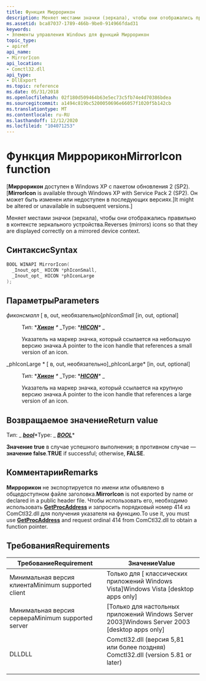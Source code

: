 ```yaml
---
title: Функция Миррорикон
description: Меняет местами значки (зеркала), чтобы они отображались правильно в контексте зеркального устройства.
ms.assetid: bca87037-1789-466b-9be0-914966fdad31
keywords:
- Элементы управления Windows для функций Миррорикон
topic_type:
- apiref
api_name:
- MirrorIcon
api_location:
- Comctl32.dll
api_type:
- DllExport
ms.topic: reference
ms.date: 05/31/2018
ms.openlocfilehash: 02f180d509464b63e5ec73c5fb74e4d70386bdea
ms.sourcegitcommit: a1494c819bc5200050696e66057f1020f5b142cb
ms.translationtype: MT
ms.contentlocale: ru-RU
ms.lasthandoff: 12/12/2020
ms.locfileid: "104071253"
---
```

# <a name="mirroricon-function"></a><span data-ttu-id="6be62-104">Функция Миррорикон</span><span class="sxs-lookup"><span data-stu-id="6be62-104">MirrorIcon function</span></span>

<span data-ttu-id="6be62-105">\[**Миррорикон** доступен в Windows XP с пакетом обновления 2 (SP2).</span><span class="sxs-lookup"><span data-stu-id="6be62-105">\[**MirrorIcon** is available through Windows XP with Service Pack 2 (SP2).</span></span> <span data-ttu-id="6be62-106">Он может быть изменен или недоступен в последующих версиях.\]</span><span class="sxs-lookup"><span data-stu-id="6be62-106">It might be altered or unavailable in subsequent versions.\]</span></span>

<span data-ttu-id="6be62-107">Меняет местами значки (зеркала), чтобы они отображались правильно в контексте зеркального устройства.</span><span class="sxs-lookup"><span data-stu-id="6be62-107">Reverses (mirrors) icons so that they are displayed correctly on a mirrored device context.</span></span>

## <a name="syntax"></a><span data-ttu-id="6be62-108">Синтаксис</span><span class="sxs-lookup"><span data-stu-id="6be62-108">Syntax</span></span>


```C++
BOOL WINAPI MirrorIcon(
  _Inout_opt_ HICON *phIconSmall,
  _Inout_opt_ HICON *phIconLarge
);
```



## <a name="parameters"></a><span data-ttu-id="6be62-109">Параметры</span><span class="sxs-lookup"><span data-stu-id="6be62-109">Parameters</span></span>

<dl> <dt>

<span data-ttu-id="6be62-110">*фиконсмалл* \[ в, out, необязательно\]</span><span class="sxs-lookup"><span data-stu-id="6be62-110">*phIconSmall* \[in, out, optional\]</span></span>
</dt> <dd>

<span data-ttu-id="6be62-111">Тип: \**[**Хикон**](/windows/desktop/WinProg/windows-data-types) \** _</span><span class="sxs-lookup"><span data-stu-id="6be62-111">Type: \**[**HICON**](/windows/desktop/WinProg/windows-data-types)\** _</span></span>

<span data-ttu-id="6be62-112">Указатель на маркер значка, который ссылается на небольшую версию значка.</span><span class="sxs-lookup"><span data-stu-id="6be62-112">A pointer to the icon handle that references a small version of an icon.</span></span>

</dd> <dt>

<span data-ttu-id="6be62-113">_phIconLarge \* \[ в, out, необязательно\]</span><span class="sxs-lookup"><span data-stu-id="6be62-113">_phIconLarge\* \[in, out, optional\]</span></span>
</dt> <dd>

<span data-ttu-id="6be62-114">Тип: \**[**Хикон**](/windows/desktop/WinProg/windows-data-types) \** _</span><span class="sxs-lookup"><span data-stu-id="6be62-114">Type: \**[**HICON**](/windows/desktop/WinProg/windows-data-types)\** _</span></span>

<span data-ttu-id="6be62-115">Указатель на маркер значка, который ссылается на крупную версию значка.</span><span class="sxs-lookup"><span data-stu-id="6be62-115">A pointer to the icon handle that references a large version of an icon.</span></span>

</dd> </dl>

## <a name="return-value"></a><span data-ttu-id="6be62-116">Возвращаемое значение</span><span class="sxs-lookup"><span data-stu-id="6be62-116">Return value</span></span>

<span data-ttu-id="6be62-117">Тип: _ *[**bool**](/windows/desktop/WinProg/windows-data-types)*\*</span><span class="sxs-lookup"><span data-stu-id="6be62-117">Type: _ *[**BOOL**](/windows/desktop/WinProg/windows-data-types)*\*</span></span>

<span data-ttu-id="6be62-118">**Значение true** в случае успешного выполнения; в противном случае — **значение false**.</span><span class="sxs-lookup"><span data-stu-id="6be62-118">**TRUE** if successful; otherwise, **FALSE**.</span></span>

## <a name="remarks"></a><span data-ttu-id="6be62-119">Комментарии</span><span class="sxs-lookup"><span data-stu-id="6be62-119">Remarks</span></span>

<span data-ttu-id="6be62-120">**Миррорикон** не экспортируется по имени или объявлено в общедоступном файле заголовка.</span><span class="sxs-lookup"><span data-stu-id="6be62-120">**MirrorIcon** is not exported by name or declared in a public header file.</span></span> <span data-ttu-id="6be62-121">Чтобы использовать его, необходимо использовать [**GetProcAddress**](/windows/desktop/api/libloaderapi/nf-libloaderapi-getprocaddress) и запросить порядковый номер 414 из ComCtl32.dll для получения указателя на функцию.</span><span class="sxs-lookup"><span data-stu-id="6be62-121">To use it, you must use [**GetProcAddress**](/windows/desktop/api/libloaderapi/nf-libloaderapi-getprocaddress) and request ordinal 414 from ComCtl32.dll to obtain a function pointer.</span></span>

## <a name="requirements"></a><span data-ttu-id="6be62-122">Требования</span><span class="sxs-lookup"><span data-stu-id="6be62-122">Requirements</span></span>



| <span data-ttu-id="6be62-123">Требование</span><span class="sxs-lookup"><span data-stu-id="6be62-123">Requirement</span></span> | <span data-ttu-id="6be62-124">Значение</span><span class="sxs-lookup"><span data-stu-id="6be62-124">Value</span></span> |
|-------------------------------------|-----------------------------------------------------------------------------------------------------------------|
| <span data-ttu-id="6be62-125">Минимальная версия клиента</span><span class="sxs-lookup"><span data-stu-id="6be62-125">Minimum supported client</span></span><br/> | <span data-ttu-id="6be62-126">Только для \[ классических приложений Windows Vista\]</span><span class="sxs-lookup"><span data-stu-id="6be62-126">Windows Vista \[desktop apps only\]</span></span><br/>                                                                  |
| <span data-ttu-id="6be62-127">Минимальная версия сервера</span><span class="sxs-lookup"><span data-stu-id="6be62-127">Minimum supported server</span></span><br/> | <span data-ttu-id="6be62-128">\[Только для настольных приложений Windows Server 2003\]</span><span class="sxs-lookup"><span data-stu-id="6be62-128">Windows Server 2003 \[desktop apps only\]</span></span><br/>                                                            |
| <span data-ttu-id="6be62-129">DLL</span><span class="sxs-lookup"><span data-stu-id="6be62-129">DLL</span></span><br/>                      | <dl> <span data-ttu-id="6be62-130"><dt>Comctl32.dll (версия 5,81 или более поздняя)</dt></span><span class="sxs-lookup"><span data-stu-id="6be62-130"><dt>Comctl32.dll (version 5.81 or later)</dt></span></span> </dl> |



 

